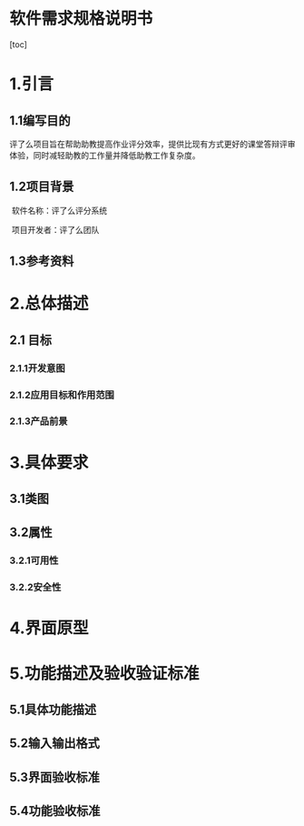 



# 软件需求规格说明书

[toc]

# 1.引言

## 1.1编写目的 

​		评了么项目旨在帮助助教提高作业评分效率，提供比现有方式更好的课堂答辩评审体验，同时减轻助教的工作量并降低助教工作复杂度。

## 1.2项目背景

​		软件名称：评了么评分系统

​		项目开发者：评了么团队

## 1.3参考资料



# 2.总体描述  

## 2.1 目标 

### 2.1.1开发意图   

### 2.1.2应用目标和作用范围   

### 2.1.3产品前景 

# 3.具体要求  

## 3.1类图  

## 3.2属性  

### 3.2.1可用性  

### 3.2.2安全性 

# 4.界面原型 

# 5.功能描述及验收验证标准

## 5.1具体功能描述

## 5.2输入输出格式

## 5.3界面验收标准

## 5.4功能验收标准